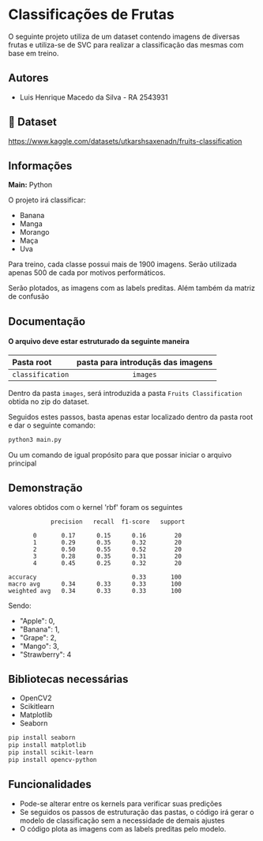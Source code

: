 
# Classificações de Frutas

O seguinte projeto utiliza de um dataset contendo imagens de diversas frutas e utiliza-se de SVC para realizar a classificação das mesmas com base em treino.


## Autores

- Luis Henrique Macedo da Silva - RA 2543931


## 🔗 Dataset
https://www.kaggle.com/datasets/utkarshsaxenadn/fruits-classification



## Informações

**Main:** Python 

O projeto irá classificar:

- Banana
- Manga
- Morango
- Maça
- Uva

Para treino, cada classe possui mais de 1900 imagens.
Serão utilizada apenas 500 de cada por motivos performáticos.

Serão plotados, as imagens com as labels preditas.
Além também da matriz de confusão


## Documentação

#### O arquivo deve estar estruturado da seguinte maneira



| Pasta root   | pasta para introduçãs das imagens |
| :---------- | :---------: |
| `classification` | `images` |

Dentro da pasta `images`, será introduzida a pasta `Fruits Classification` obtida no zip do dataset.

Seguidos estes passos, basta apenas estar localizado dentro da pasta root e dar o seguinte comando:

```bash
python3 main.py
```

Ou um comando de igual propósito para que possar iniciar o arquivo principal



## Demonstração

valores obtidos com o kernel 'rbf' foram os seguintes

                precision   recall  f1-score   support 

           0       0.17      0.15      0.16        20
           1       0.29      0.35      0.32        20
           2       0.50      0.55      0.52        20
           3       0.28      0.35      0.31        20
           4       0.45      0.25      0.32        20

    accuracy                           0.33       100
    macro avg      0.34      0.33      0.33       100
    weighted avg   0.34      0.33      0.33       100

Sendo:

 - "Apple": 0,
 - "Banana": 1,
 - "Grape": 2,
 - "Mango": 3,
 - "Strawberry": 4


## Bibliotecas necessárias

- OpenCV2
- Scikitlearn
- Matplotlib
- Seaborn

```bash
pip install seaborn
pip install matplotlib
pip install scikit-learn
pip install opencv-python
```






## Funcionalidades

- Pode-se alterar entre os kernels para verificar suas predições
- Se seguidos os passos de estruturação das pastas, o código irá gerar o modelo de classificação sem a necessidade de demais ajustes
- O código plota as imagens com as labels preditas pelo modelo.
